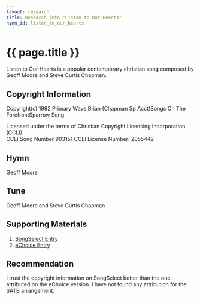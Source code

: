 ```yaml
---
layout: research
title: Research into "Listen to Our Hearts"
hymn_id: listen_to_our_hearts
---
```

# {{ page.title }}
Listen to Our Hearts is a popular contemporary christian song composed by Geoff Moore and Steve Curtis Chapman.

## Copyright Information
Copyright(c) 1992 Primary Wave Brian (Chapman Sp Acct)Songs On The ForefrontSparrow Song

Licensed under the terms of Christian Copyright Licensing Incorporation (CCLI).  
CCLI Song Number 903151
CCLI License Number: 2055442

## Hymn

Geoff Moore

## Tune

Geoff Moore and Steve Curtis Chapman

## Supporting Materials

1. [SongSelect Entry](https://songselect.ccli.com/Songs/903151/listen-to-our-hearts)
2. [eChoice Entry](https://www.rjstevensmusic.com/product/listen-to-our-hearts/)

## Recommendation

I trust the copyright information on SongSelect better than the one attributed on the eChoice version.
I have not found any attribution for the SATB arrangement.
